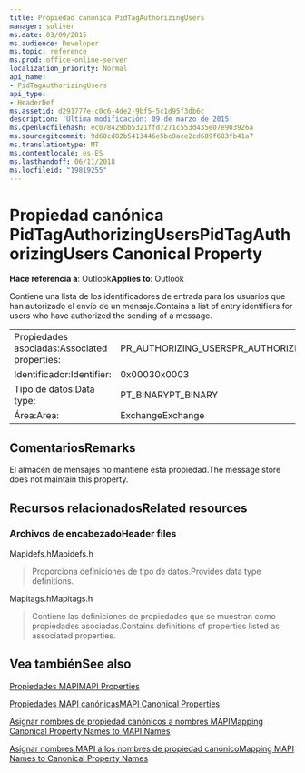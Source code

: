 ```yaml
---
title: Propiedad canónica PidTagAuthorizingUsers
manager: soliver
ms.date: 03/09/2015
ms.audience: Developer
ms.topic: reference
ms.prod: office-online-server
localization_priority: Normal
api_name:
- PidTagAuthorizingUsers
api_type:
- HeaderDef
ms.assetid: d291777e-c0c6-4de2-9bf5-5c1d95f3db6c
description: 'Última modificación: 09 de marzo de 2015'
ms.openlocfilehash: ec078429bb5321ffd7271c553d435e07e903926a
ms.sourcegitcommit: 9d60cd82b5413446e5bc8ace2cd689f683fb41a7
ms.translationtype: MT
ms.contentlocale: es-ES
ms.lasthandoff: 06/11/2018
ms.locfileid: "19819255"
---
```

# <a name="pidtagauthorizingusers-canonical-property"></a><span data-ttu-id="122e4-103">Propiedad canónica PidTagAuthorizingUsers</span><span class="sxs-lookup"><span data-stu-id="122e4-103">PidTagAuthorizingUsers Canonical Property</span></span>

  
  
<span data-ttu-id="122e4-104">**Hace referencia a**: Outlook</span><span class="sxs-lookup"><span data-stu-id="122e4-104">**Applies to**: Outlook</span></span> 
  
<span data-ttu-id="122e4-105">Contiene una lista de los identificadores de entrada para los usuarios que han autorizado el envío de un mensaje.</span><span class="sxs-lookup"><span data-stu-id="122e4-105">Contains a list of entry identifiers for users who have authorized the sending of a message.</span></span>
  
|||
|:-----|:-----|
|<span data-ttu-id="122e4-106">Propiedades asociadas:</span><span class="sxs-lookup"><span data-stu-id="122e4-106">Associated properties:</span></span>  <br/> |<span data-ttu-id="122e4-107">PR_AUTHORIZING_USERS</span><span class="sxs-lookup"><span data-stu-id="122e4-107">PR_AUTHORIZING_USERS</span></span>  <br/> |
|<span data-ttu-id="122e4-108">Identificador:</span><span class="sxs-lookup"><span data-stu-id="122e4-108">Identifier:</span></span>  <br/> |<span data-ttu-id="122e4-109">0x0003</span><span class="sxs-lookup"><span data-stu-id="122e4-109">0x0003</span></span>  <br/> |
|<span data-ttu-id="122e4-110">Tipo de datos:</span><span class="sxs-lookup"><span data-stu-id="122e4-110">Data type:</span></span>  <br/> |<span data-ttu-id="122e4-111">PT_BINARY</span><span class="sxs-lookup"><span data-stu-id="122e4-111">PT_BINARY</span></span>  <br/> |
|<span data-ttu-id="122e4-112">Área:</span><span class="sxs-lookup"><span data-stu-id="122e4-112">Area:</span></span>  <br/> |<span data-ttu-id="122e4-113">Exchange</span><span class="sxs-lookup"><span data-stu-id="122e4-113">Exchange</span></span>  <br/> |
   
## <a name="remarks"></a><span data-ttu-id="122e4-114">Comentarios</span><span class="sxs-lookup"><span data-stu-id="122e4-114">Remarks</span></span>

<span data-ttu-id="122e4-115">El almacén de mensajes no mantiene esta propiedad.</span><span class="sxs-lookup"><span data-stu-id="122e4-115">The message store does not maintain this property.</span></span>
  
## <a name="related-resources"></a><span data-ttu-id="122e4-116">Recursos relacionados</span><span class="sxs-lookup"><span data-stu-id="122e4-116">Related resources</span></span>

### <a name="header-files"></a><span data-ttu-id="122e4-117">Archivos de encabezado</span><span class="sxs-lookup"><span data-stu-id="122e4-117">Header files</span></span>

<span data-ttu-id="122e4-118">Mapidefs.h</span><span class="sxs-lookup"><span data-stu-id="122e4-118">Mapidefs.h</span></span>
  
> <span data-ttu-id="122e4-119">Proporciona definiciones de tipo de datos.</span><span class="sxs-lookup"><span data-stu-id="122e4-119">Provides data type definitions.</span></span>
    
<span data-ttu-id="122e4-120">Mapitags.h</span><span class="sxs-lookup"><span data-stu-id="122e4-120">Mapitags.h</span></span>
  
> <span data-ttu-id="122e4-121">Contiene las definiciones de propiedades que se muestran como propiedades asociadas.</span><span class="sxs-lookup"><span data-stu-id="122e4-121">Contains definitions of properties listed as associated properties.</span></span>
    
## <a name="see-also"></a><span data-ttu-id="122e4-122">Vea también</span><span class="sxs-lookup"><span data-stu-id="122e4-122">See also</span></span>



[<span data-ttu-id="122e4-123">Propiedades MAPI</span><span class="sxs-lookup"><span data-stu-id="122e4-123">MAPI Properties</span></span>](mapi-properties.md)
  
[<span data-ttu-id="122e4-124">Propiedades MAPI canónicas</span><span class="sxs-lookup"><span data-stu-id="122e4-124">MAPI Canonical Properties</span></span>](mapi-canonical-properties.md)
  
[<span data-ttu-id="122e4-125">Asignar nombres de propiedad canónicos a nombres MAPI</span><span class="sxs-lookup"><span data-stu-id="122e4-125">Mapping Canonical Property Names to MAPI Names</span></span>](mapping-canonical-property-names-to-mapi-names.md)
  
[<span data-ttu-id="122e4-126">Asignar nombres MAPI a los nombres de propiedad canónico</span><span class="sxs-lookup"><span data-stu-id="122e4-126">Mapping MAPI Names to Canonical Property Names</span></span>](mapping-mapi-names-to-canonical-property-names.md)

